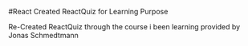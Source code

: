 #React Created ReactQuiz  for Learning Purpose

Re-Created ReactQuiz through the course i been learning provided by Jonas Schmedtmann
